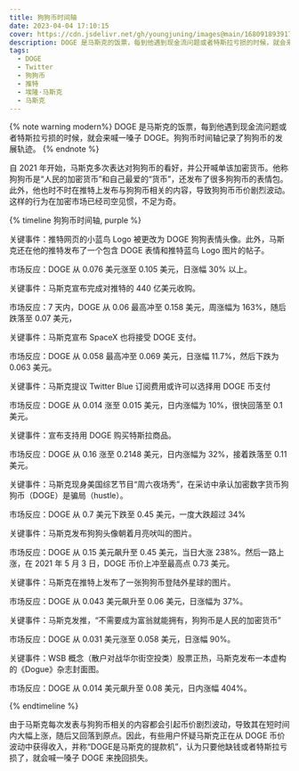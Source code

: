 ```yaml
---
title: 狗狗币时间轴
date: 2023-04-04 17:10:15
cover: https://cdn.jsdelivr.net/gh/youngjuning/images@main/1680918939177.png
description: DOGE 是马斯克的饭票，每到他遇到现金流问题或者特斯拉亏损的时候，就会来喊一嗓子 DOGE，狗狗币时间轴记录了狗狗币的发展轨迹。
tags:
  - DOGE
  - Twitter
  - 狗狗币
  - 推特
  - 埃隆·马斯克
  - 马斯克
---
```


{% note warning modern%}
DOGE 是马斯克的饭票，每到他遇到现金流问题或者特斯拉亏损的时候，就会来喊一嗓子 DOGE。狗狗币时间轴记录了狗狗币的发展轨迹。
{% endnote %}

自 2021 年开始，马斯克多次表达对狗狗币的看好，并公开喊单该加密货币。他称狗狗币是“人民的加密货币”和自己最爱的“货币”，还发布了很多狗狗币的表情包。此外，他也时不时在推特上发布与狗狗币相关的内容，导致狗狗币币价剧烈波动。这样的行为在加密市场已经司空见惯，不足为奇。

<ins class="adsbygoogle" style="display:block; text-align:center;"  data-ad-layout="in-article" data-ad-format="fluid" data-ad-client="ca-pub-7962287588031867" data-ad-slot="2542544532"></ins><script> (adsbygoogle = window.adsbygoogle || []).push({});</script>

{% timeline 狗狗币时间轴, purple %}
<!-- timeline 2023-04-03 -->
关键事件：推特网页的小蓝鸟 Logo 被更改为 DOGE 狗狗表情头像。此外，马斯克还在他的推特发布了一个包含 DOGE 表情和推特蓝鸟 Logo 图片的帖子。

市场反应：DOGE 从 0.076 美元涨至 0.105 美元，日涨幅 30% 以上。
<!-- endtimeline -->
<!-- timeline 2022-10-28 -->
关键事件：马斯克宣布完成对推特的 440 亿美元收购。

市场反应：7 天内，DOGE 从 0.06 最高冲至 0.158 美元，周涨幅为 163%，随后跌落至 0.07 美元，
<!-- endtimeline -->
<!-- timeline 2022-06-21 -->
关键事件：马斯克宣布 SpaceX 也将接受 DOGE 支付。

市场反应：DOGE 从 0.058 最高冲至 0.069 美元，日涨幅 11.7%，然后下跌为 0.063 美元。
<!-- endtimeline -->
<!-- timeline 2022-04-10 -->
关键事件：马斯克提议 Twitter Blue 订阅费用或许可以选择用 DOGE 币支付

市场反应：DOGE 从 0.014 涨至 0.015 美元，日内涨幅为 10%，很快回落至 0.1 美元。
<!-- endtimeline -->
<!-- timeline 2022-01-14 -->
关键事件：宣布支持用 DOGE 购买特斯拉商品。

市场反应：DOGE 从 0.16 涨至 0.2148 美元，日内涨幅为 32%，接着跌落至 0.11 美元。
<!-- endtimeline -->
<!-- timeline 2021-05-10 -->
关键事件：马斯克现身美国综艺节目“周六夜场秀”，在采访中承认加密数字货币狗狗币（DOGE）是骗局（hustle）。

市场反应：DOGE 从 0.7 美元下跌至 0.45 美元，一度大跌超过 34%
<!-- endtimeline -->
<!-- timeline 2021-04-15 -->
关键事件：马斯克发布狗狗头像朝着月亮吠叫的图片。

市场反应：DOGE 从 0.15 美元飙升至 0.45 美元，当日大涨 238%。然后一路上涨，在 2021 年 5 月 3 日，DOGE 币价上冲至最高点 0.73 美元。
<!-- endtimeline -->
<!-- timeline 2021-02-24 -->
关键事件：马斯克在推特上发布了一张狗狗币登陆外星球的图片。

市场反应：DOGE 从 0.043 美元飙升至 0.06 美元，日涨幅为 37%。
<!-- endtimeline -->
<!-- timeline 2021-02-14 -->
关键事件：马斯克发推，“不需要成为富翁就能拥有，狗狗币是人民的加密货币”

市场反应：DOGE 从 0.031 美元涨至 0.058 美元，日涨幅 90%。
<!-- endtimeline -->
<!-- timeline 2021-01-28 -->
关键事件：WSB 概念（散户对战华尔街空投类）股票正热，马斯克发布一本虚构的《Dogue》杂志封面图。

市场反应：DOGE 从 0.014 美元飙升至 0.08 美元，日内涨幅 404%。
<!-- endtimeline -->
{% endtimeline %}

由于马斯克每次发表与狗狗币相关的内容都会引起币价剧烈波动，导致其在短时间内大幅上涨，随后又回落到原点。因此，有些用户怀疑马斯克正在从 DOGE 币价波动中获得收入，并称“DOGE是马斯克的提款机”，认为只要他缺钱或者特斯拉亏损了，就会喊一嗓子 DOGE 来挽回损失。
